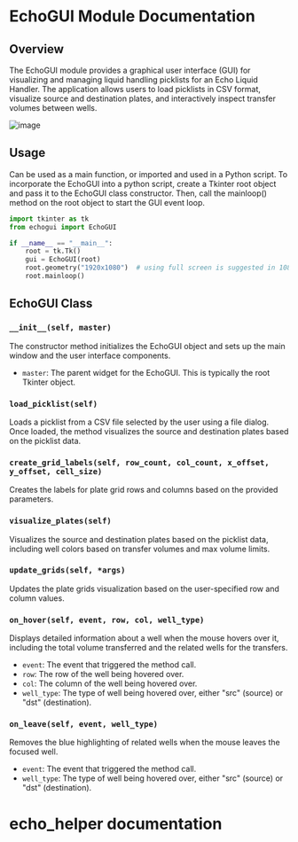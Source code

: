 # EchoGUI Module Documentation

## Overview

The EchoGUI module provides a graphical user interface (GUI) for visualizing and managing liquid handling picklists for an Echo Liquid Handler. The application allows users to load picklists in CSV format, visualize source and destination plates, and interactively inspect transfer volumes between wells.

![image](https://user-images.githubusercontent.com/46896586/227131757-0af46870-22c9-4153-b8b7-f46eb3ec1e4b.png)

## Usage

Can be used as a main function, or imported and used in a Python script. To incorporate the EchoGUI into a python script, create a Tkinter root object and pass it to the EchoGUI class constructor. Then, call the mainloop() method on the root object to start the GUI event loop.

```python
import tkinter as tk
from echogui import EchoGUI

if __name__ == "__main__":
    root = tk.Tk()
    gui = EchoGUI(root)
    root.geometry("1920x1080")  # using full screen is suggested in 1080p
    root.mainloop()
```

## EchoGUI Class

### `__init__(self, master)`

The constructor method initializes the EchoGUI object and sets up the main window and the user interface components.

- `master`: The parent widget for the EchoGUI. This is typically the root Tkinter object.

### `load_picklist(self)`

Loads a picklist from a CSV file selected by the user using a file dialog. Once loaded, the method visualizes the source and destination plates based on the picklist data.

### `create_grid_labels(self, row_count, col_count, x_offset, y_offset, cell_size)`

Creates the labels for plate grid rows and columns based on the provided parameters.

### `visualize_plates(self)`

Visualizes the source and destination plates based on the picklist data, including well colors based on transfer volumes and max volume limits.

### `update_grids(self, *args)`

Updates the plate grids visualization based on the user-specified row and column values.

### `on_hover(self, event, row, col, well_type)`

Displays detailed information about a well when the mouse hovers over it, including the total volume transferred and the related wells for the transfers.

- `event`: The event that triggered the method call.
- `row`: The row of the well being hovered over.
- `col`: The column of the well being hovered over.
- `well_type`: The type of well being hovered over, either "src" (source) or "dst" (destination).

### `on_leave(self, event, well_type)`

Removes the blue highlighting of related wells when the mouse leaves the focused well.

- `event`: The event that triggered the method call.
- `well_type`: The type of well being hovered over, either "src" (source) or "dst" (destination).

# echo_helper documentation
